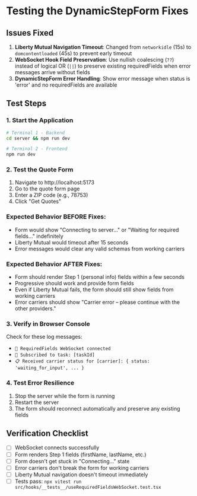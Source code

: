 # Testing the DynamicStepForm Fixes

## Issues Fixed

1. **Liberty Mutual Navigation Timeout**: Changed from `networkidle` (15s) to `domcontentloaded` (45s) to prevent early timeout
2. **WebSocket Hook Field Preservation**: Use nullish coalescing (`??`) instead of logical OR (`||`) to preserve existing requiredFields when error messages arrive without fields
3. **DynamicStepForm Error Handling**: Show error message when status is 'error' and no requiredFields are available

## Test Steps

### 1. Start the Application
```bash
# Terminal 1 - Backend
cd server && npm run dev

# Terminal 2 - Frontend  
npm run dev
```

### 2. Test the Quote Form
1. Navigate to http://localhost:5173
2. Go to the quote form page
3. Enter a ZIP code (e.g., 78753)
4. Click "Get Quotes"

### Expected Behavior BEFORE Fixes:
- Form would show "Connecting to server..." or "Waiting for required fields..." indefinitely
- Liberty Mutual would timeout after 15 seconds
- Error messages would clear any valid schemas from working carriers

### Expected Behavior AFTER Fixes:
- Form should render Step 1 (personal info) fields within a few seconds
- Progressive should work and provide form fields
- Even if Liberty Mutual fails, the form should still show fields from working carriers
- Error carriers should show "Carrier error – please continue with the other providers."

### 3. Verify in Browser Console
Check for these log messages:
- `🔗 RequiredFields WebSocket connected`
- `📡 Subscribed to task: [taskId]`
- `📋 Received carrier status for [carrier]: { status: 'waiting_for_input', ... }`

### 4. Test Error Resilience
1. Stop the server while the form is running
2. Restart the server
3. The form should reconnect automatically and preserve any existing fields

## Verification Checklist

- [ ] WebSocket connects successfully
- [ ] Form renders Step 1 fields (firstName, lastName, etc.)
- [ ] Form doesn't get stuck in "Connecting..." state
- [ ] Error carriers don't break the form for working carriers
- [ ] Liberty Mutual navigation doesn't timeout immediately
- [ ] Tests pass: `npx vitest run src/hooks/__tests__/useRequiredFieldsWebSocket.test.tsx` 